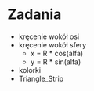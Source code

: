 # Zadania

 * kręcenie wokół osi
 * kręcenie wokół sfery
   * x = R * cos(alfa)
   * y = R * sin(alfa)
 * kolorki
 * Triangle_Strip